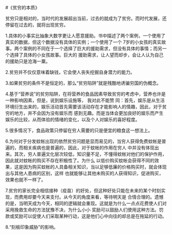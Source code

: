 #《贫穷的本质》

贫穷只是相对的，当时代的发展超出当前，过去的就成为了贫穷。而时代发展，还停留在过去的，就将出现贫穷。

1.具体的小事实比抽象大数字更让人愿意援助。书中描述了两个案例，一个使用了真实的数据，但这个数据没有具体的实例；一个使用了一个
7岁的小女孩的真实故事。两个案例的不同在于一个选择了巨大的援助需求，但没有具体的事情；而另一个选择了具体的小女孩故事。巨大的
援助需求，让人望而却步，会让人认为自己的援助只是沧海一粟。

2.贫穷并不仅仅意味着缺钱，它会使人丧失挖掘自身潜力的能力。

3.如果贫穷的条件不是恒定的，那么“贫穷陷阱”就是残酷地诱骗穷国的伪概念。

4.基于“营养说”的贫穷陷阱，在将营养的食品因素导致贫穷的考虑中，营养也许是一种影响因素，但是，说到娱乐设施等， 我对此不能赞
同：首先，娱乐是从生活环境衍生出来的，娱乐活动首先需要该活动存在才能影响人的情趣，因此，对于贫穷的地方，并不会因为没有娱乐而
感到无趣。而是当体会更加良好的娱乐而产生娱乐的比较，从而体验的情绪的变化，以及个人对娱乐的喜好程度。

5.很多情况下，食品政策只停留在穷人需要的只是便宜的粮食这一想法上。

6.为何对于分发蚊帐出现的依然贫穷问题是显而易见的，当穷人获得免费蚊帐是普遍的，而相关疾病也是普遍的，因此，对于蚊帐的作用在穷人
中并没有体现出来。其次，穷人普遍文化层次较低，知识量不足，不懂得蚊帐对他们的保护作用，因此就对蚊帐的购买不存在积极性了。为什么
以低价购买蚊帐会获得不同的效果，这是因为购买蚊帐的人具备相关知识，当以足够低廉的价格购买时，就会体现出与其他人患病的区别，这样
也就能够让其他未购买的人获得知识，促进购买，效果也就不一样了。

7.贫穷的家长完全相信接种（疫苗）的好处，但这种好处只能在未来的某个时刻实现，而费用却要今天来支付。从今天的角度来看，等待明天是
合情合理的。遗憾的是，当明天成为今天，相同的逻辑就会重现。这就是为什么一点点花费使人们对采用挽救生命的方法犹豫不决，为什么小小
奖励可以鼓励人们使用这种方法。罚款或奖励可以促使人们采取某种行动，这是他们心中向往的却总是在拖延的行动。

8.“刻板印象威胁”的影响。